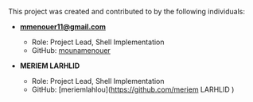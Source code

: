 This project was created and contributed to by the following individuals:

- **mmenouer11@gmail.com**
  - Role: Project Lead, Shell Implementation
  - GitHub: [mounamenouer](https://github.com/mounamenouer)

- **MERIEM LARHLID**
  - Role: Project Lead, Shell Implementation
  - GitHub: [meriemlahlou](https://github.com/meriem LARHLID )
